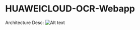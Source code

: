 # HUAWEICLOUD-OCR-Webapp

Architecture Desc:
![Alt text](https://github.com/hexlicn/HUAWEICLOUD-OCR-Webapp/blob/master/images/arch.png)
